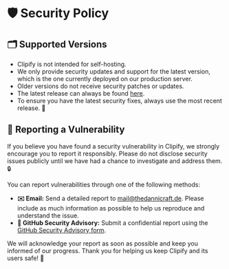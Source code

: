 # 🛡️ Security Policy

## 🗂️ Supported Versions

- Clipify is not intended for self-hosting.
- We only provide security updates and support for the latest version, which is the one currently deployed on our production server.
- Older versions do not receive security patches or updates.
- The latest release can always be found [here](https://github.com/TheDanniCraft/clipify/releases/latest).
- To ensure you have the latest security fixes, always use the most recent release. 🚀

## 🐞 Reporting a Vulnerability

If you believe you have found a security vulnerability in Clipify, we strongly encourage you to report it responsibly. Please do not disclose security issues publicly until we have had a chance to investigate and address them. 🔒

You can report vulnerabilities through one of the following methods:

- **✉️ Email:** Send a detailed report to [mail@thedannicraft.de](mailto:mail@thedannicraft.de). Please include as much information as possible to help us reproduce and understand the issue.
- **🔐 GitHub Security Advisory:** Submit a confidential report using the [GitHub Security Advisory form](https://github.com/TheDanniCraft/clipify/security/advisories/new).

We will acknowledge your report as soon as possible and keep you informed of our progress. Thank you for helping us keep Clipify and its users safe! 🙏
